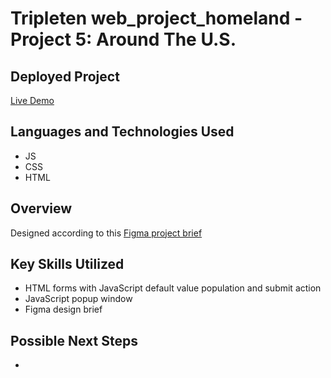 # Tripleten web_project_homeland - Project 5: Around The U.S.

## Deployed Project

[Live Demo](https://github.com/MIKEOFMAY/web_project_homeland)

## Languages and Technologies Used

- JS
- CSS
- HTML

## Overview

Designed according to this [Figma project brief](https://www.figma.com/file/89jWb7ipy9wiA4vVDIRKS8/Web_Brief_Sprint_5_ID-%7C-Di-Sekitar-A.S.-%7C-desktop-%2B-mobile?type=design&node-id=80-260&mode=design&t=ZsibMwJLfUdlDGVw-0)

## Key Skills Utilized

- HTML forms with JavaScript default value population and submit action
- JavaScript popup window
- Figma design brief

## Possible Next Steps

-
